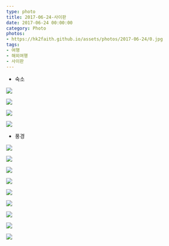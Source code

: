 ```yaml
---
type: photo
title: 2017-06-24-사이판
date: 2017-06-24 00:00:00
category: Photo
photos:
- https://hk2faith.github.io/assets/photos/2017-06-24/0.jpg
tags:
- 여행
- 해외여행
- 사이판
---
```


* 숙소

![](https://hk2faith.github.io/assets/photos/2017-06-24/10.jpg)

![](https://hk2faith.github.io/assets/photos/2017-06-24/11.jpg)

![](https://hk2faith.github.io/assets/photos/2017-06-24/12.jpg)

![](https://hk2faith.github.io/assets/photos/2017-06-24/13.jpg)

<!-- more -->

* 풍경

![](https://hk2faith.github.io/assets/photos/2017-06-24/20.jpg)

![](https://hk2faith.github.io/assets/photos/2017-06-24/21.jpg)

![](https://hk2faith.github.io/assets/photos/2017-06-24/22.jpg)

![](https://hk2faith.github.io/assets/photos/2017-06-24/23.jpg)

![](https://hk2faith.github.io/assets/photos/2017-06-24/24.jpg)

![](https://hk2faith.github.io/assets/photos/2017-06-24/25.jpg)

![](https://hk2faith.github.io/assets/photos/2017-06-24/26.jpg)

![](https://hk2faith.github.io/assets/photos/2017-06-24/27.jpg)

![](https://hk2faith.github.io/assets/photos/2017-06-24/28.jpg)
